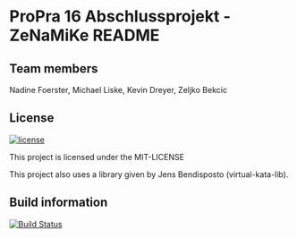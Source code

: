 # ProPra 16 Abschlussprojekt - ZeNaMiKe README

## Team members
Nadine Foerster, Michael Liske, Kevin Dreyer, Zeljko Bekcic

## License
[![license](https://img.shields.io/github/license/mashape/apistatus.svg?maxAge=2592000)](https://github.com/ProPra16/programmierpraktikum-abschlussprojekt-zenamike/blob/master/LICENSE )

This project is licensed under the MIT-LICENSE


This project also uses a library given by Jens Bendisposto (virtual-kata-lib).



## Build information
[![Build Status](https://travis-ci.org/ProPra16/programmierpraktikum-abschlussprojekt-zenamike.svg?branch=master)](https://travis-ci.org/ProPra16/programmierpraktikum-abschlussprojekt-zenamike)
